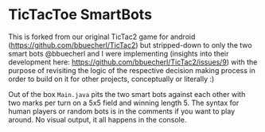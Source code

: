 TicTacToe SmartBots
=================

This is forked from our original TicTac2 game for android (https://github.com/bbuecherl/TicTac2) but stripped-down to only the two smart bots @bbuecherl and I were implementing (insights into their development here: https://github.com/bbuecherl/TicTac2/issues/9) with the purpose of revisiting the logic of the respective decision making process in order to build on it for other projects, conceptually or literally :)

Out of the box `Main.java` pits the two smart bots against each other with two marks per turn on a 5x5 field and winning length 5. The syntax for human players or random bots is in the comments if you want to play around. No visual output, it all happens in the console.
